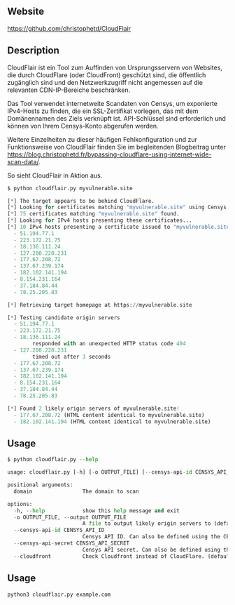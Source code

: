 
## Website

https://github.com/christophetd/CloudFlair

## Description

CloudFlair ist ein Tool zum Auffinden von Ursprungsservern von Websites, die durch CloudFlare (oder CloudFront) geschützt sind, die öffentlich zugänglich sind und den Netzwerkzugriff nicht angemessen auf die relevanten CDN-IP-Bereiche beschränken.  
  
Das Tool verwendet internetweite Scandaten von Censys, um exponierte IPv4-Hosts zu finden, die ein SSL-Zertifikat vorlegen, das mit dem Domänennamen des Ziels verknüpft ist. API-Schlüssel sind erforderlich und können von Ihrem Censys-Konto abgerufen werden.  
  
Weitere Einzelheiten zu dieser häufigen Fehlkonfiguration und zur Funktionsweise von CloudFlair finden Sie im begleitenden Blogbeitrag unter https://blog.christophetd.fr/bypassing-cloudflare-using-internet-wide-scan-data/.  
  
So sieht CloudFlair in Aktion aus.

```python
$ python cloudflair.py myvulnerable.site

[*] The target appears to be behind CloudFlare.
[*] Looking for certificates matching "myvulnerable.site" using Censys
[*] 75 certificates matching "myvulnerable.site" found.
[*] Looking for IPv4 hosts presenting these certificates...
[*] 10 IPv4 hosts presenting a certificate issued to "myvulnerable.site" were found.
  - 51.194.77.1
  - 223.172.21.75
  - 18.136.111.24
  - 127.200.220.231
  - 177.67.208.72
  - 137.67.239.174
  - 182.102.141.194
  - 8.154.231.164
  - 37.184.84.44
  - 78.25.205.83

[*] Retrieving target homepage at https://myvulnerable.site

[*] Testing candidate origin servers
  - 51.194.77.1
  - 223.172.21.75
  - 18.136.111.24
        responded with an unexpected HTTP status code 404
  - 127.200.220.231
        timed out after 3 seconds
  - 177.67.208.72
  - 137.67.239.174
  - 182.102.141.194
  - 8.154.231.164
  - 37.184.84.44
  - 78.25.205.83

[*] Found 2 likely origin servers of myvulnerable.site!
  - 177.67.208.72 (HTML content identical to myvulnerable.site)
  - 182.102.141.194 (HTML content identical to myvulnerable.site)
```

## Usage

```python
$ python cloudflair.py --help

usage: cloudflair.py [-h] [-o OUTPUT_FILE] [--censys-api-id CENSYS_API_ID] [--censys-api-secret CENSYS_API_SECRET] [--cloudfront] domain

positional arguments:
  domain                The domain to scan

options:
  -h, --help            show this help message and exit
  -o OUTPUT_FILE, --output OUTPUT_FILE
                        A file to output likely origin servers to (default: None)
  --censys-api-id CENSYS_API_ID
                        Censys API ID. Can also be defined using the CENSYS_API_ID environment variable (default: None)
  --censys-api-secret CENSYS_API_SECRET
                        Censys API secret. Can also be defined using the CENSYS_API_SECRET environment variable (default: None)
  --cloudfront          Check Cloudfront instead of CloudFlare. (default: False)
```


## Usage

```python
python3 cloudflair.py example.com
```
